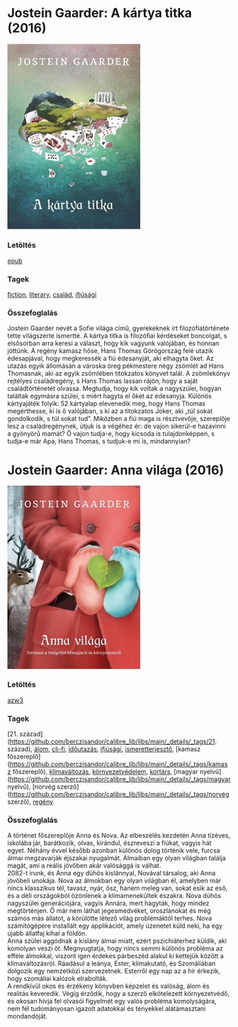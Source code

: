 # <a name="id_1410">Jostein Gaarder: A kártya titka (2016)</a>
<img src="https://github.com/BercziSandor/calibre_lib/raw/main/libs/main/Jostein%20Gaarder/A%20kartya%20titka%20%281410%29/cover.jpg" alt="cover" width="300"/>

### Letöltés
[epub](https://github.com/BercziSandor/calibre_lib/raw/main/libs/main/Jostein%20Gaarder/A%20kartya%20titka%20%281410%29/A%20kartya%20titka%20-%20Jostein%20Gaarder.epub)

### Tagek
[fiction](https://github.com/berczisandor/calibre_lib/libs/main/_details/_tags/fiction), [literary](https://github.com/berczisandor/calibre_lib/libs/main/_details/_tags/literary), [család](https://github.com/berczisandor/calibre_lib/libs/main/_details/_tags/család), [ifjúsági](https://github.com/berczisandor/calibre_lib/libs/main/_details/_tags/ifjúsági)

### Összefoglalás
<p>Jostein ​Gaarder nevét a Sofie világa című, gyerekeknek írt filozófiatörténete tette világszerte ismertté. A kártya titka is filozófiai kérdéseket boncolgat, s elsősorban arra keresi a választ, hogy kik vagyunk valójában, és honnan jöttünk. A regény kamasz hőse, Hans Thomas Görögország felé utazik édesapjával, hogy megkeressék a fiú édesanyját, aki elhagyta őket. Az utazás egyik állomásán a városka öreg pékmestere négy zsömlét ad Hans Thomasnak, aki az egyik zsömlében titokzatos könyvet talál. A zsömlekönyv rejtélyes családregény, s Hans Thomas lassan rájön, hogy a saját családtörténetét olvassa. Megtudja, hogy kik voltak a nagyszülei, hogyan találtak egymásra szülei, s miért hagyta el őket az édesanyja. Különös kártyajáték folyik: 52 kártyalap elevenedik meg, hogy Hans Thomas megérthesse, ki is ő valójában, s ki az a titokzatos Joker, aki „túl sokat gondolkodik, s túl sokat tud”. Miközben a fiú maga is résztvevője, szereplője lesz a családregénynek, útjuk is a végéhez ér: de vajon sikerül-e hazavinni a gyönyörű mamát? Ő vajon tudja-e, hogy kicsoda is tulajdonképpen, s tudja-e már Apa, Hans Thomas, s tudjuk-e mi is, mindannyian?</p>


# <a name="id_1411">Jostein Gaarder: Anna világa (2016)</a>
<img src="https://github.com/BercziSandor/calibre_lib/raw/main/libs/main/Jostein%20Gaarder/Anna%20vilaga%20%281411%29/cover.jpg" alt="cover" width="300"/>

### Letöltés
[azw3](https://github.com/BercziSandor/calibre_lib/raw/main/libs/main/Jostein%20Gaarder/Anna%20vilaga%20%281411%29/Anna%20vilaga%20-%20Jostein%20Gaarder.azw3)

### Tagek
[21. század](https://github.com/berczisandor/calibre_lib/libs/main/_details/_tags/21. század), [álom](https://github.com/berczisandor/calibre_lib/libs/main/_details/_tags/álom), [cli-fi](https://github.com/berczisandor/calibre_lib/libs/main/_details/_tags/cli-fi), [időutazás](https://github.com/berczisandor/calibre_lib/libs/main/_details/_tags/időutazás), [ifjúsági](https://github.com/berczisandor/calibre_lib/libs/main/_details/_tags/ifjúsági), [ismeretterjesztő](https://github.com/berczisandor/calibre_lib/libs/main/_details/_tags/ismeretterjesztő), [kamasz főszereplő](https://github.com/berczisandor/calibre_lib/libs/main/_details/_tags/kamasz főszereplő), [klímaváltozás](https://github.com/berczisandor/calibre_lib/libs/main/_details/_tags/klímaváltozás), [környezetvédelem](https://github.com/berczisandor/calibre_lib/libs/main/_details/_tags/környezetvédelem), [kortárs](https://github.com/berczisandor/calibre_lib/libs/main/_details/_tags/kortárs), [magyar nyelvű](https://github.com/berczisandor/calibre_lib/libs/main/_details/_tags/magyar nyelvű), [norvég szerző](https://github.com/berczisandor/calibre_lib/libs/main/_details/_tags/norvég szerző), [regény](https://github.com/berczisandor/calibre_lib/libs/main/_details/_tags/regény)

### Összefoglalás
<div>
<p>A ​történet főszereplője Anna és Nova. Az elbeszélés kezdetén Anna tízéves, iskolába jár, barátkozik, olvas, kirándul, észreveszi a fiúkat, vagyis hát egyet. Néhány évvel később azonban különös dolog történik vele, furcsa álmai megzavarják éjszakai nyugalmát. Álmaiban egy olyan világban találja magát, ami a reális jövőben akár valósággá is válhat.<br>2082-t írunk, és Anna egy dühös kislánnyal, Novával társalog, aki Anna jövőbeli unokája. Nova az álmokban egy olyan világban él, amelyben már nincs klasszikus tél, tavasz, nyár, ősz, hanem meleg van, sokat esik az eső, és a déli országokból özönlenek a klímamenekültek északra. Nova dühös nagyszülei generációjára, vagyis Annára, mert hagyták, hogy mindez megtörténjen. Ő már nem láthat jegesmedvéket, oroszlánokat és még számos más állatot, a körülötte létező világ problémáktól terhes. Nova számítógépére installált egy applikációt, amely üzenetet küld neki, ha egy újabb állatfaj kihal a földön.<br>Anna szülei aggódnak a kislány álmai miatt, ezért pszichiáterhez küldik, aki komolyan veszi őt. Megnyugtatja, hogy nincs semmi különös probléma az efféle álmokkal, viszont igen érdekes párbeszéd alakul ki kettejük között a klímaváltozásról. Ráadásul a leánya, Ester, klímakutató, és Szomáliában dolgozik egy nemzetközi szervezetnek. Esterről egy nap az a hír érkezik, hogy szomáliai kalózok elrabolták.<br>A rendkívül okos és érzékeny könyvben képzelet és valóság, álom és realitás keveredik. Végig érződik, hogy a szerző elkötelezett környezetvédő, és okosan hívja fel olvasói figyelmét egy valós probléma komolyságára, nem fél tudományosan igazolt adatokkal és tényekkel alátámasztani mondandóját.</p></div>


